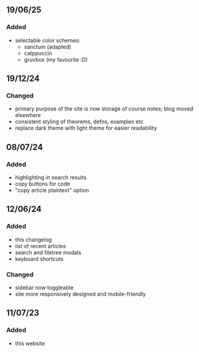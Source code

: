 ## 19/06/25

### Added

- selectable color schemes:
  - <DiscreetLink href="https://github.com/jdanielmourao/obsidian-sanctum/tree/main">sanctum</DiscreetLink> (adapted)
  - <DiscreetLink href="https://catppuccin.com/palette/">catppuccin</DiscreetLink>
  - <DiscreetLink href="https://github.com/morhetz/gruvbox?tab=readme-ov-file#palette">gruvbox</DiscreetLink> (my favourite :D)

## 19/12/24

### Changed

- primary purpose of the site is now storage of course notes; blog moved elsewhere
- consistent styling of theorems, defns, examples etc
- replace dark theme with light theme for easier readability

## 08/07/24

### Added

- highlighting in search results
- copy buttons for code
- "copy article plaintext" option

## 12/06/24

### Added

- this changelog
- list of recent articles
- search and filetree modals
- keyboard shortcuts

### Changed

- sidebar now toggleable
- site more responsively designed and mobile-friendly

## 11/07/23

### Added

- this website